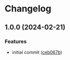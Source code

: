 # Changelog

## 1.0.0 (2024-02-21)


### Features

* initial commit ([ceb067b](https://github.com/elixir-tools/tableau_new/commit/ceb067b267fc868e1215df8c9c4801dbf4b85a24))
